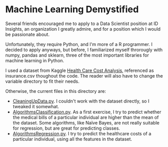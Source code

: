 # Machine Learning Demystified

Several friends encouraged me to apply to a Data Scientist position at ID Insights, an organization I greatly admire, and for a position which I would be passionate about.

Unfortunately, they require Python, and I'm more of a R programmer. I decided to apply anyways, but before, I familiarized myself throrougly with numpy, pandas and sklearn, three of the most important libraries for machine learning in Python.

I used a dataset from Kaggle [Health Care Cost Analysis](https://www.kaggle.com/flagma/health-care-cost-analysys-prediction-python/data), referenced as insurance.csv thoughout the code. The reader will also have to change the variable directory to fit their needs.

Otherwise, the current files in this directory are:

- [CleaningUpData.py](https://github.com/NunoSempere/nunosempere.github.io/blob/master/maths-prog/MachineLearningDemystified/CleaningUpData.py). I couldn't work with the dataset directly, so I tweaked it somewhat.
- [AlgorithmsClassification.py](https://github.com/NunoSempere/nunosempere.github.io/blob/master/maths-prog/MachineLearningDemystified/AlgorithmsClassification.py). As a first exercise, I try to predict whether the medical bills of a particular individual are higher than the mean of the dataset. Some algorithms, like Naïve Bayes, are not really suitable for regression, but are great for predicting classes.
- [AlgorithmsRegression,py](https://github.com/NunoSempere/nunosempere.github.io/blob/master/maths-prog/MachineLearningDemystified/AlgorithmsRegression,py). I try to predict the healthcare costs of a particular individual, using all the features in the dataset.

